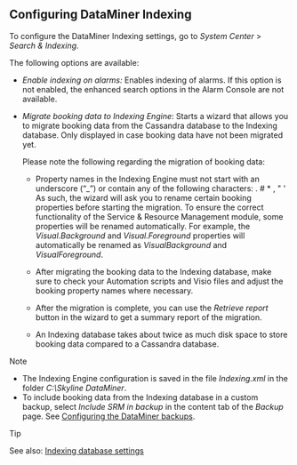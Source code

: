 ## Configuring DataMiner Indexing

To configure the DataMiner Indexing settings, go to *System Center* > *Search & Indexing*.

The following options are available:

- *Enable indexing on alarms:* Enables indexing of alarms. If this option is not enabled, the enhanced search options in the Alarm Console are not available.

- *Migrate booking data to Indexing Engine*: Starts a wizard that allows you to migrate booking data from the Cassandra database to the Indexing database. Only displayed in case booking data have not been migrated yet.

    Please note the following regarding the migration of booking data:

    - Property names in the Indexing Engine must not start with an underscore (“\_”) or contain any of the following characters: . # \* , " '<br>As such, the wizard will ask you to rename certain booking properties before starting the migration. To ensure the correct functionality of the Service & Resource Management module, some properties will be renamed automatically. For example, the *Visual.Background* and *Visual.Foreground* properties will automatically be renamed as *VisualBackground* and *VisualForeground*.

    - After migrating the booking data to the Indexing database, make sure to check your Automation scripts and Visio files and adjust the booking property names where necessary.

    - After the migration is complete, you can use the *Retrieve report* button in the wizard to get a summary report of the migration.

    - An Indexing database takes about twice as much disk space to store booking data compared to a Cassandra database.

> [!NOTE]
> - The Indexing Engine configuration is saved in the file *Indexing.xml* in the folder *C:\\Skyline DataMiner*.
> - To include booking data from the Indexing database in a custom backup, select *Include SRM in backup* in the content tab of the *Backup* page. See [Configuring the DataMiner backups](../DataminerAgents/Backing_up_a_DataMiner_Agent_in_DataMiner_Cube.md#configuring-the-dataminer-backups).

> [!TIP]
> See also:
> [Indexing database settings](../../part_7/SkylineDataminerFolder/DB_xml.md#indexing-database-settings)
